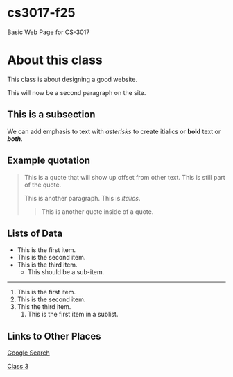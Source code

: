 # cs3017-f25
Basic Web Page for CS-3017

# About this class
This class is about designing a good website.

This will now be a second paragraph on the site.

## This is a subsection
We can add emphasis to text with *asterisks* to create itialics or **bold** text or ***both***.

## Example quotation
> This is a quote that will show up offset from other text.
> This is still part of the quote.
>
> This is another paragraph. This is *italics*.
>
> > This is another quote inside of a quote.

## Lists of Data

+ This is the first item.
+ This is the second item.
+ This is the third item.
  + This should be a sub-item.
 
----------

1.  This is the first item.
2.  This is the second item.
3.  This the third item.
    1. This is the first item in a sublist.

## Links to Other Places

[Google Search](https://google.com)

[Class 3](class.md)
